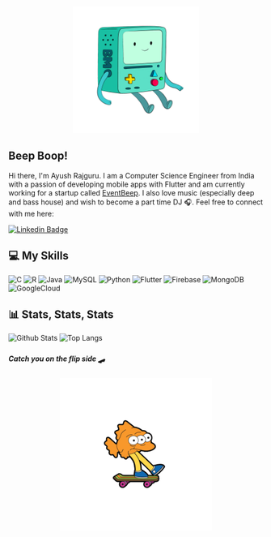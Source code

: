 <p align="center">
  <img src="https://raw.githubusercontent.com/Ayush412/Ayush412/master/assets/bmo.gif" width="250">
</p>

## Beep Boop! 

Hi there, I'm Ayush Rajguru. I am a Computer Science Engineer from India with a passion of developing mobile apps with Flutter and am currently working for a startup called [EventBeep](https://eventbeep.com/). I also love music (especially deep and bass house) and wish to become a part time DJ 🎧. Feel free to connect with me here:

[![Linkedin Badge](https://img.shields.io/badge/LinkedIn-0077B5?style=for-the-badge&logo=linkedin&logoColor=white&link=https://www.linkedin.com/in/ayush412/)](https://www.linkedin.com/in/ayush412/)

## 💻 My Skills

![C](https://img.shields.io/badge/c-%2300599C.svg?style=for-the-badge&logo=c&logoColor=white)
![R](https://img.shields.io/badge/r-%23276DC3.svg?style=for-the-badge&logo=r&logoColor=white)
![Java](https://img.shields.io/badge/java-%23ED8B00.svg?style=for-the-badge&logo=java&logoColor=white)
![MySQL](https://img.shields.io/badge/mysql-%23000000.svg?style=for-the-badge&logo=mysql&logoColor=white)
![Python](https://img.shields.io/badge/python-3670A0?style=for-the-badge&logo=python&logoColor=ffdd54)
![Flutter](https://img.shields.io/badge/Flutter-%2302569B.svg?style=for-the-badge&logo=Flutter&logoColor=white)
![Firebase](https://img.shields.io/badge/firebase-%23039BE5.svg?style=for-the-badge&logo=firebase)
![MongoDB](https://img.shields.io/badge/MongoDB-%234ea94b.svg?style=for-the-badge&logo=mongodb&logoColor=white)
![GoogleCloud](https://img.shields.io/badge/Google_Cloud-%234285F4.svg?style=for-the-badge&logo=google-cloud&logoColor=white) 

## 📊 Stats, Stats, Stats

![Github Stats](https://github-readme-stats.vercel.app/api?username=Ayush412&count_private=true&show_icons=true&include_all_commits=true) 
![Top Langs](https://github-readme-stats.vercel.app/api/top-langs/?username=Ayush412&hide=TeX&layout=compact)

###
##### Catch you on the flip side 🛹

<p align="center">
  <img src="https://raw.githubusercontent.com/Ayush412/Ayush412/master/assets/EPA.gif" width="300">
</p>